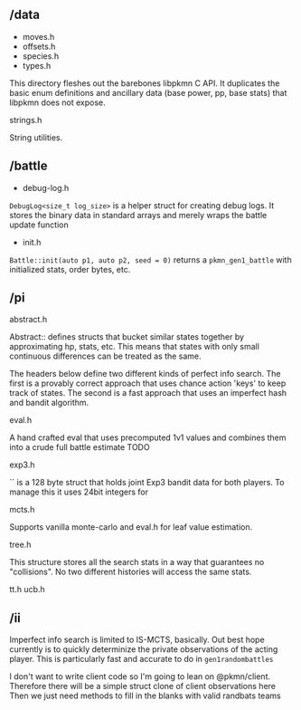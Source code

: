 ## /data

* moves.h
* offsets.h
* species.h
* types.h

This directory fleshes out the barebones libpkmn C API. It duplicates the basic enum definitions and ancillary data (base power, pp, base stats) that libpkmn does not expose.

strings.h

String utilities.

## /battle

* debug-log.h

`DebugLog<size_t log_size>` is a helper struct for creating debug logs. It stores the binary data in standard arrays and merely wraps the battle update function

* init.h

`Battle::init(auto p1, auto p2, seed = 0)` returns a `pkmn_gen1_battle` with initialized stats, order bytes, etc.

## /pi

abstract.h

Abstract:: defines structs that bucket similar states together by approximating hp, stats, etc.
This means that states with only small continuous differences can be treated as the same.

The headers below define two different kinds of perfect info search. The first is a provably correct approach that uses chance action 'keys' to keep track of states. The second is a fast approach that uses an imperfect hash and bandit algorithm.

eval.h

A hand crafted eval that uses precomputed 1v1 values and combines them into a crude full battle estimate TODO

exp3.h

`` is a 128 byte struct that holds joint Exp3 bandit data for both players. To manage this it uses 24bit integers for

mcts.h

Supports vanilla monte-carlo and eval.h for leaf value estimation.

tree.h

This structure stores all the search stats in a way that guarantees no "collisions". No two different histories will access the same stats.


tt.h
ucb.h

## /ii

Imperfect info search is limited to IS-MCTS, basically. Out best hope currently is to quickly determinize the private observations of the acting player. This is particularly fast and accurate to do in `gen1randombattles`

I don't want to write client code so I'm going to lean on @pkmn/client. Therefore there will be a simple struct clone of client observations here
Then we just need methods to fill in the blanks with valid randbats teams
